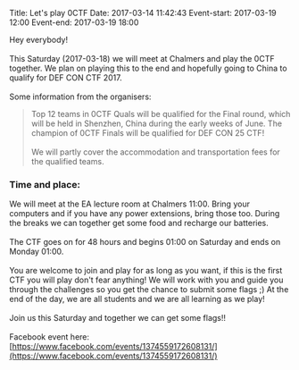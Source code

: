 Title: Let's play 0CTF
Date: 2017-03-14 11:42:43
Event-start: 2017-03-19 12:00
Event-end: 2017-03-19 18:00

Hey everybody!  
<br />
This Saturday (2017-03-18) we will meet at Chalmers and play the 0CTF together. We plan on playing this to the end and hopefully going to China to qualify for DEF CON CTF 2017.
<br /><br />
Some information from the organisers:
<br />

>Top 12 teams in 0CTF Quals will be qualified for the Final round, which will be held in Shenzhen, China during the early weeks of June.
>The champion of 0CTF Finals will be qualified for DEF CON 25 CTF!  
><br />
>We will partly cover the accommodation and transportation fees for the qualified teams.


### Time and place:
We will meet at the EA lecture room at Chalmers 11:00. Bring your computers and if you have any power extensions, bring those too. During the breaks we can together get some food and recharge our batteries.
<br /><br />
The CTF goes on for 48 hours and begins 01:00 on Saturday and ends on Monday 01:00.
<br /><br />
You are welcome to join and play for as long as you want, if this is the first CTF you will play don't fear anything! We will work with you and guide you through the challenges so you get the chance to submit some flags ;) At the end of the day, we are all students and we are all learning as we play!
<br /><br />
Join us this Saturday and together we can get some flags!!
<br /><br />
Facebook event here: [https://www.facebook.com/events/1374559172608131/](https://www.facebook.com/events/1374559172608131/)